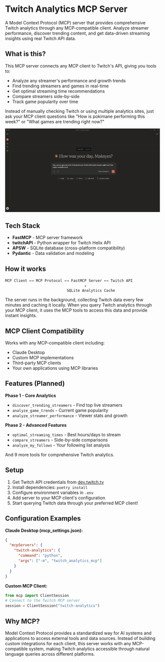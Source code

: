# Twitch Analytics MCP Server

A Model Context Protocol (MCP) server that provides comprehensive Twitch analytics through any MCP-compatible client. Analyze streamer performance, discover trending content, and get data-driven streaming insights using real Twitch API data.

## What is this?

This MCP server connects any MCP client to Twitch's API, giving you tools to:

- Analyze any streamer's performance and growth trends
- Find trending streamers and games in real-time
- Get optimal streaming time recommendations
- Compare streamers side-by-side
- Track game popularity over time

Instead of manually checking Twitch or using multiple analytics sites, just ask your MCP client questions like "How is pokimane performing this week?" or "What games are trending right now?"

<p align="center">
  <img src="twitch-analytics.gif" alt="Demo Gif" width="1000"/>
</p>

## Tech Stack

- **FastMCP** - MCP server framework
- **twitchAPI** - Python wrapper for Twitch Helix API
- **APSW** - SQLite database (cross-platform compatibility)
- **Pydantic** - Data validation and modeling

## How it works

```
MCP Client ←→ MCP Protocol ←→ FastMCP Server ←→ Twitch API
                                    ↓
                            SQLite Analytics Cache
```

The server runs in the background, collecting Twitch data every few minutes and caching it locally. When you query Twitch analytics through your MCP client, it uses the MCP tools to access this data and provide instant insights.

## MCP Client Compatibility

Works with any MCP-compatible client including:

- Claude Desktop
- Custom MCP implementations
- Third-party MCP clients
- Your own applications using MCP libraries

## Features (Planned)

**Phase 1 - Core Analytics**

- `discover_trending_streamers` - Find top live streamers
- `analyze_game_trends` - Current game popularity
- `analyze_streamer_performance` - Viewer stats and growth

**Phase 2 - Advanced Features**

- `optimal_streaming_times` - Best hours/days to stream
- `compare_streamers` - Side-by-side comparisons
- `analyze_my_follows` - Your following list analysis

And 9 more tools for comprehensive Twitch analytics.

## Setup

1. Get Twitch API credentials from [dev.twitch.tv](https://dev.twitch.tv/)
2. Install dependencies: `poetry install`
3. Configure environment variables in `.env`
4. Add server to your MCP client's configuration
5. Start querying Twitch data through your preferred MCP client!

## Configuration Examples

**Claude Desktop (mcp_settings.json):**

```json
{
  "mcpServers": {
    "twitch-analytics": {
      "command": "python",
      "args": ["-m", "twitch_analytics_mcp"]
    }
  }
}
```

**Custom MCP Client:**

```python
from mcp import ClientSession
# Connect to the Twitch MCP server
session = ClientSession("twitch-analytics")
```

## Why MCP?

Model Context Protocol provides a standardized way for AI systems and applications to access external tools and data sources. Instead of building custom integrations for each client, this server works with any MCP-compatible system, making Twitch analytics accessible through natural language queries across different platforms.
